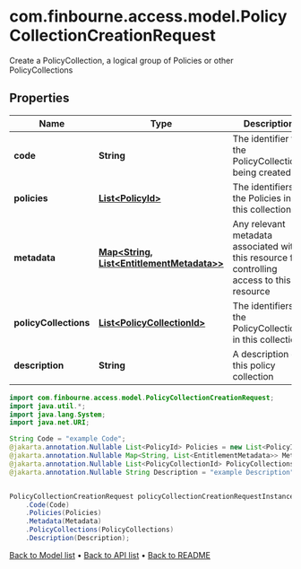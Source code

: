 # com.finbourne.access.model.PolicyCollectionCreationRequest
Create a PolicyCollection, a logical group of Policies or other PolicyCollections

## Properties

Name | Type | Description | Notes
------------ | ------------- | ------------- | -------------
**code** | **String** | The identifier for the PolicyCollection being created | [default to String]
**policies** | [**List&lt;PolicyId&gt;**](PolicyId.md) | The identifiers of the Policies in this collection | [optional] [default to List<PolicyId>]
**metadata** | [**Map&lt;String, List&lt;EntitlementMetadata&gt;&gt;**](List.md) | Any relevant metadata associated with this resource for controlling access to this resource | [optional] [default to Map<String, List<EntitlementMetadata>>]
**policyCollections** | [**List&lt;PolicyCollectionId&gt;**](PolicyCollectionId.md) | The identifiers of the PolicyCollections in this collection | [optional] [default to List<PolicyCollectionId>]
**description** | **String** | A description of this policy collection | [optional] [default to String]

```java
import com.finbourne.access.model.PolicyCollectionCreationRequest;
import java.util.*;
import java.lang.System;
import java.net.URI;

String Code = "example Code";
@jakarta.annotation.Nullable List<PolicyId> Policies = new List<PolicyId>();
@jakarta.annotation.Nullable Map<String, List<EntitlementMetadata>> Metadata = new Map<String, List<EntitlementMetadata>>();
@jakarta.annotation.Nullable List<PolicyCollectionId> PolicyCollections = new List<PolicyCollectionId>();
@jakarta.annotation.Nullable String Description = "example Description";


PolicyCollectionCreationRequest policyCollectionCreationRequestInstance = new PolicyCollectionCreationRequest()
    .Code(Code)
    .Policies(Policies)
    .Metadata(Metadata)
    .PolicyCollections(PolicyCollections)
    .Description(Description);
```


[Back to Model list](../README.md#documentation-for-models) &#8226; [Back to API list](../README.md#documentation-for-api-endpoints) &#8226; [Back to README](../README.md)
